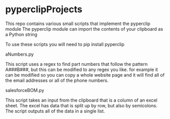 # pyperclipProjects

This repo contains various small scripts that implement the pyperclip module
The pyperclip module can import the contents of your clipboard as a Python string

To use these scripts you will need to pip install pyperclip

aNumbers.py

This script uses a regex to find part numbers that follow the pattern A###B###, but this can be modified to any regex you like.
for example it can be modified so you can copy a whole website page and it will find all of the email addresses or all of the phone numbers.

salesforceBOM.py

This script takes an input from the clipboard that is a column of an excel sheet. 
The excel has data that is split up by row, but also by semicolons. The script outputs all of the data in a single list.
